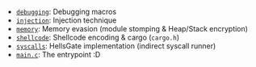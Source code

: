 - [`debugging`](src/debugging/): Debugging macros
- [`injection`](src/injection/): Injection technique
- [`memory`](src/memory/): Memory evasion (module stomping & Heap/Stack encryption)
- [`shellcode`](src/shellcode/): Shellcode encoding & cargo (`cargo.h`)
- [`syscalls`](src/syscalls/): HellsGate implementation (indirect syscall runner)
- [`main.c`](src/main.c/): The entrypoint :D 

